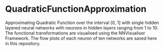 # QuadraticFunctionApproximation
Approximating Quadratic Function over the interval [0, 1] with single hidden layered neural networks with neurons in hidden layers ranging from 1 to 10. The functional transformations are visualised using the NNVisualiser Framework. The flow plots of each neuron of ten networks are saved here in this repository.

